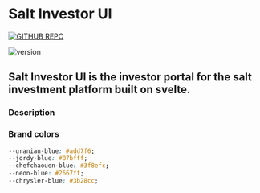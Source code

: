 # Salt Investor UI

<a href="https://github.com/salt-finance/investor-ui" target="_blank">![GITHUB REPO](https://img.shields.io/badge/Salt%20-Investor%20UI%20-87BFFF?labelColor=3B28CC)</a>

![version](https://img.shields.io/badge/Version-0.0.1-87BFFF.svg?labelColor=3B28CC)

## Salt Investor UI is the investor portal for the salt investment platform built on svelte.


### Description



### Brand colors
 ``` css
--uranian-blue: #add7f6;
--jordy-blue: #87bfff;
--chefchaouen-blue: #3f8efc;
--neon-blue: #2667ff;
--chrysler-blue: #3b28cc;
```